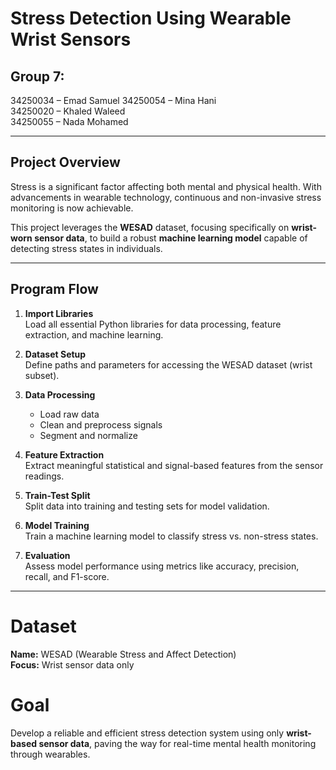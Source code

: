 # Stress Detection Using Wearable Wrist Sensors

## Group 7:

34250034 – Emad Samuel 
34250054 – Mina Hani  
34250020 – Khaled Waleed  
34250055 – Nada Mohamed

----------------------------------------------------------------------------------------------------

## Project Overview

Stress is a significant factor affecting both mental and physical health. With advancements in wearable technology, continuous and non-invasive stress monitoring is now achievable.

This project leverages the **WESAD** dataset, focusing specifically on **wrist-worn sensor data**, to build a robust **machine learning model** capable of detecting stress states in individuals.

-----------------------------------------------------------------------------------------------------

## Program Flow

1. **Import Libraries**  
   Load all essential Python libraries for data processing, feature extraction, and machine learning.

2. **Dataset Setup**  
   Define paths and parameters for accessing the WESAD dataset (wrist subset).

3. **Data Processing**  
   - Load raw data  
   - Clean and preprocess signals  
   - Segment and normalize

4. **Feature Extraction**  
   Extract meaningful statistical and signal-based features from the sensor readings.

5. **Train-Test Split**  
   Split data into training and testing sets for model validation.

6. **Model Training**  
   Train a machine learning model to classify stress vs. non-stress states.

7. **Evaluation**  
   Assess model performance using metrics like accuracy, precision, recall, and F1-score.
--------------------------------------------------------------------------------------------------

# Dataset

**Name:** WESAD (Wearable Stress and Affect Detection)  
**Focus:** Wrist sensor data only

# Goal

Develop a reliable and efficient stress detection system using only **wrist-based sensor data**, paving the way for real-time mental health monitoring through wearables.
